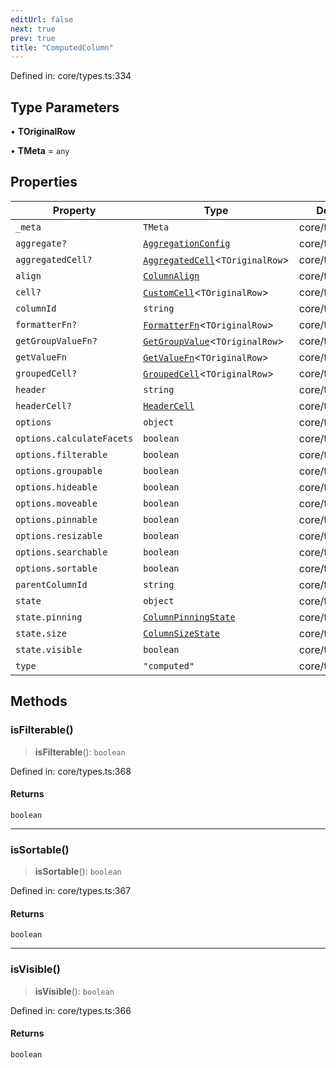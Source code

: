```yaml
---
editUrl: false
next: true
prev: true
title: "ComputedColumn"
---
```


Defined in: core/types.ts:334

## Type Parameters

• **TOriginalRow**

• **TMeta** = `any`

## Properties

| Property | Type | Defined in |
| ------ | ------ | ------ |
| <a id="_meta"></a> `_meta` | `TMeta` | core/types.ts:365 |
| <a id="aggregate"></a> `aggregate?` | [`AggregationConfig`](/api/type-aliases/aggregationconfig/) | core/types.ts:347 |
| <a id="aggregatedcell"></a> `aggregatedCell?` | [`AggregatedCell`](/api/type-aliases/aggregatedcell/)\<`TOriginalRow`\> | core/types.ts:343 |
| <a id="align"></a> `align` | [`ColumnAlign`](/api/type-aliases/columnalign/) | core/types.ts:364 |
| <a id="cell"></a> `cell?` | [`CustomCell`](/api/type-aliases/customcell/)\<`TOriginalRow`\> | core/types.ts:342 |
| <a id="columnid"></a> `columnId` | `string` | core/types.ts:337 |
| <a id="formatterfn"></a> `formatterFn?` | [`FormatterFn`](/api/type-aliases/formatterfn/)\<`TOriginalRow`\> | core/types.ts:346 |
| <a id="getgroupvaluefn"></a> `getGroupValueFn?` | [`GetGroupValue`](/api/type-aliases/getgroupvalue/)\<`TOriginalRow`\> | core/types.ts:341 |
| <a id="getvaluefn"></a> `getValueFn` | [`GetValueFn`](/api/type-aliases/getvaluefn/)\<`TOriginalRow`\> | core/types.ts:340 |
| <a id="groupedcell"></a> `groupedCell?` | [`GroupedCell`](/api/type-aliases/groupedcell/)\<`TOriginalRow`\> | core/types.ts:344 |
| <a id="header"></a> `header` | `string` | core/types.ts:336 |
| <a id="headercell"></a> `headerCell?` | [`HeaderCell`](/api/type-aliases/headercell/) | core/types.ts:345 |
| <a id="options"></a> `options` | `object` | core/types.ts:348 |
| `options.calculateFacets` | `boolean` | core/types.ts:349 |
| `options.filterable` | `boolean` | core/types.ts:353 |
| `options.groupable` | `boolean` | core/types.ts:351 |
| `options.hideable` | `boolean` | core/types.ts:356 |
| `options.moveable` | `boolean` | core/types.ts:355 |
| `options.pinnable` | `boolean` | core/types.ts:354 |
| `options.resizable` | `boolean` | core/types.ts:357 |
| `options.searchable` | `boolean` | core/types.ts:350 |
| `options.sortable` | `boolean` | core/types.ts:352 |
| <a id="parentcolumnid"></a> `parentColumnId` | `string` | core/types.ts:338 |
| <a id="state"></a> `state` | `object` | core/types.ts:359 |
| `state.pinning` | [`ColumnPinningState`](/api/type-aliases/columnpinningstate/) | core/types.ts:362 |
| `state.size` | [`ColumnSizeState`](/api/type-aliases/columnsizestate/) | core/types.ts:360 |
| `state.visible` | `boolean` | core/types.ts:361 |
| <a id="type"></a> `type` | `"computed"` | core/types.ts:335 |

## Methods

### isFilterable()

> **isFilterable**(): `boolean`

Defined in: core/types.ts:368

#### Returns

`boolean`

***

### isSortable()

> **isSortable**(): `boolean`

Defined in: core/types.ts:367

#### Returns

`boolean`

***

### isVisible()

> **isVisible**(): `boolean`

Defined in: core/types.ts:366

#### Returns

`boolean`

